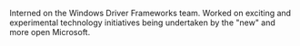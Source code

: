 Interned on the Windows Driver Frameworks team. Worked on exciting and experimental technology initiatives being undertaken by the "new" and more open Microsoft.